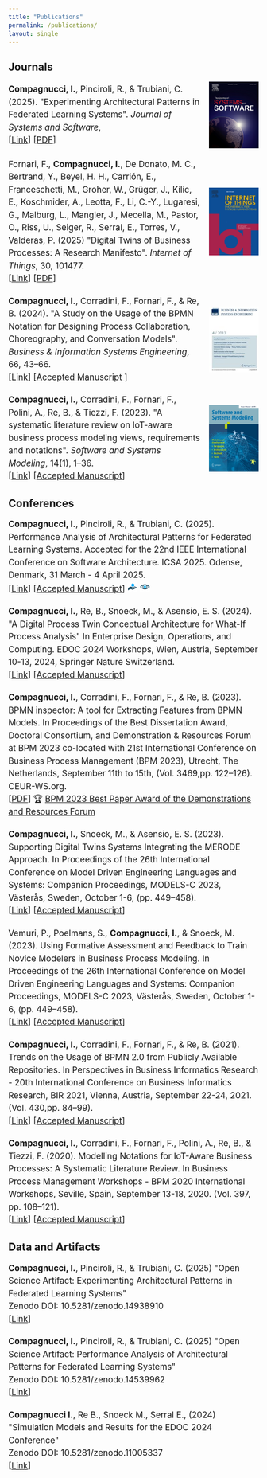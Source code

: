 ```yaml
---
title: "Publications"
permalink: /publications/
layout: single
---
```


## Journals

<style>
  .journal-entry {
    font-size: 17px; 
    line-height: 1.5;
  }
  .journal-entry strong {
    font-weight: bold;
  }
  .journal-entry em {
    font-style: italic;
  }
  .journal-container {
    display: flex;
    justify-content: space-between;
    align-items: center;
    margin-bottom: 20px;
  }
  .journal-container img {
    width: 100px;
    margin-left: 15px;
  }
  .conference-entry, .data-entry {
    font-size: 17px; 
    line-height: 1.5; 
    margin-bottom:20px;
  }
  .conference-entry strong, .data-entry strong {
    font-weight: bold;
  }
  .conference-entry em, .data-entry em {
    font-style: italic;
  }
  .journal-image {
    width: 5px; 
    height: auto; 
  }
  .badge-icon {
    width: 20px;
    height: auto;
  }
</style>

<div class="journal-container">
  <div class="journal-entry">
    <span class="journal-icon"></span> <strong>Compagnucci, I.</strong>, Pinciroli, R., & Trubiani, C. (2025). "Experimenting Architectural Patterns in Federated Learning Systems". 
    <em>Journal of Systems and Software</em>, 
    <br>
    [<a href="" target="_blank">Link</a>] [<a href="" target="_blank">PDF</a>]
  </div>
  <img class="journal-image" src="../images/journal/jss.jpg">
</div>

<div class="journal-container">
  <div class="journal-entry">
    <span class="journal-icon"></span> Fornari, F., <strong>Compagnucci, I.</strong>, De Donato, M. C., Bertrand, Y., Beyel, H. H., Carrión, E., Franceschetti, M., Groher, W., Grüger, J., Kilic, E., Koschmider, A., Leotta, F., Li, C.-Y., Lugaresi, G., Malburg, L., Mangler, J., Mecella, M., Pastor, O., Riss, U., Seiger, R., Serral, E., Torres, V., Valderas, P. (2025) "Digital Twins of Business Processes: A Research Manifesto". 
    <em>Internet of Things</em>, 30, 101477.
    <br>
    [<a href="https://www.sciencedirect.com/science/article/abs/pii/S2542660524004189" target="_blank">Link</a>] [<a href="../assets/file/DTBP.pdf" target="_blank">PDF</a>]
  </div>
  <img class="journal-image" src="../images/journal/IoT.gif">
</div>

<div class="journal-container">
  <div class="journal-entry">
    <span class="journal-icon"></span> <strong>Compagnucci, I.</strong>, Corradini, F., Fornari, F., & Re, B. (2024). "A Study on the Usage of the BPMN Notation for Designing Process Collaboration, Choreography, and Conversation Models". <em>Business & Information Systems Engineering</em>, 66, 43–66.
    <br>
    [<a href="https://link.springer.com/article/10.1007/s12599-023-00818-7" target="_blank">Link</a>] [<a href="../assets/file/BISE.pdf" target="_blank">Accepted Manuscript </a>]
  </div>
  <img class="journal-image" src="../images/journal/BISE.jpg">
</div>

<div class="journal-container">  
  <div class="journal-entry">
    <span class="journal-icon"></span> <strong>Compagnucci, I.</strong>, Corradini, F., Fornari, F., Polini, A., Re, B., & Tiezzi, F. (2023). "A systematic literature review on IoT-aware business process modeling views, requirements and notations". <em>Software and Systems Modeling</em>, 14(1), 1–36.
    <br>
    [<a href="https://link.springer.com/article/10.1007/s10270-022-01049-2" target="_blank">Link</a>] [<a href="../assets/file/SLR2.pdf" target="_blank">Accepted Manuscript</a>]
  </div>
  <img class="journal-image" src="../images/journal/sosym.jpg">
</div>

## Conferences

<div class="conference-entry">
  <span class="conference-icon"></span> <strong>Compagnucci, I.</strong>, Pinciroli, R., & Trubiani, C. (2025). Performance Analysis of Architectural Patterns for Federated Learning Systems. Accepted for the 22nd IEEE International Conference on Software Architecture. ICSA 2025. Odense, Denmark, 31 March - 4 April 2025.
  <br>
  [<a href="#" target="_blank">Link</a>] [<a href="../assets/file/FL.pdf" target="_blank">Accepted Manuscript</a>]
  <span class="badge-section">
      <img src="../assets/images/ORO.png" class="badge-icon" style="width: 20px; height: auto;" /> 
      <img src="../assets/images/ROR.png" class="badge-icon" style="width: 20px; height: auto;" /> 
  </span>
</div>

<div class="conference-entry">
  <span class="conference-icon"></span> <strong>Compagnucci, I.</strong>, Re, B., Snoeck, M., & Asensio, E. S. (2024). "A Digital Process Twin Conceptual Architecture for What-If Process Analysis" In Enterprise Design, Operations, and Computing. EDOC 2024 Workshops, Wien, Austria, September 10-13, 2024, Springer Nature Switzerland.
  <br>
  [<a href="https://scholar.google.com/citations?view_op=view_citation&hl=it&user=pp6CqJoAAAAJ&citation_for_view=pp6CqJoAAAAJ:Y0pCki6q_DkC" target="_blank">Link</a>] [<a href="../assets/file/MIDAS.pdf" target="_blank">Accepted Manuscript</a>]
</div>

<div class="conference-entry">
  <span class="conference-icon"></span> <strong>Compagnucci, I.</strong>, Corradini, F., Fornari, F., & Re, B. (2023). BPMN inspector: A tool for Extracting Features from BPMN Models. In Proceedings of the Best Dissertation Award, Doctoral Consortium, and Demonstration & Resources Forum at BPM 2023 co-located with 21st International Conference on Business Process Management (BPM 2023), Utrecht, The Netherlands, September 11th to 15th, (Vol. 3469,pp. 122–126). CEUR-WS.org.
  <br>
  [<a href="https://ceur-ws.org/Vol-3469/paper-22.pdf" target="_blank">PDF</a>]
  🏆 <a href="https://ivancomp.github.io/awards/" target="_blank">BPM 2023 Best Paper Award of the Demonstrations and Resources Forum</a>
</div>

<div class="conference-entry">
  <span class="conference-icon"></span> <strong>Compagnucci, I.</strong>, Snoeck, M., & Asensio, E. S. (2023). Supporting Digital Twins Systems Integrating the MERODE Approach. In Proceedings of the 26th International Conference on Model Driven Engineering Languages and Systems: Companion Proceedings, MODELS-C 2023, Västerås, Sweden, October 1-6, (pp. 449–458).
  <br>
  [<a href="https://ieeexplore.ieee.org/abstract/document/10350700" target="_blank">Link</a>] [<a href="../assets/file/MODELS1.pdf" target="_blank">Accepted Manuscript</a>]
</div>

<div class="conference-entry">
  <span class="conference-icon"></span> Vemuri, P., Poelmans, S., <strong>Compagnucci, I.</strong>, & Snoeck, M. (2023). Using Formative Assessment and Feedback to Train Novice Modelers in Business Process Modeling. In Proceedings of the 26th International Conference on Model Driven Engineering Languages and Systems: Companion Proceedings, MODELS-C 2023, Västerås, Sweden, October 1-6, (pp. 449–458).
  <br>
  [<a href="https://ieeexplore.ieee.org/abstract/document/10350391" target="_blank">Link</a>] [<a href="../assets/file/MODELS2.pdf" target="_blank">Accepted Manuscript</a>]
</div>

<div class="conference-entry">
  <span class="conference-icon"></span> <strong>Compagnucci, I.</strong>, Corradini, F., Fornari, F., & Re, B. (2021). Trends on the Usage of BPMN 2.0 from Publicly Available Repositories. In Perspectives in Business Informatics Research - 20th International Conference on Business Informatics Research, BIR 2021, Vienna, Austria, September 22-24, 2021. (Vol. 430,pp. 84–99).
  <br>
  [<a href="https://link.springer.com/chapter/10.1007/978-3-030-87205-2_6" target="_blank">Link</a>] [<a href="../assets/file/BIR.pdf" target="_blank">Accepted Manuscript</a>]
</div>

<div class="conference-entry">
  <span class="conference-icon"></span> <strong>Compagnucci, I.</strong>, Corradini, F., Fornari, F., Polini, A., Re, B., & Tiezzi, F. (2020). Modelling Notations for IoT-Aware Business Processes: A Systematic Literature Review. In Business Process Management Workshops - BPM 2020 International Workshops, Seville, Spain, September 13-18, 2020. (Vol. 397, pp. 108–121).
  <br>
  [<a href="https://link.springer.com/chapter/10.1007/978-3-030-66498-5_9" target="_blank">Link</a>] [<a href="../assets/file/SLR1.pdf" target="_blank">Accepted Manuscript</a>]
</div>

## Data and Artifacts

<div class="data-entry">
  <span class="data-icon"></span> <strong>Compagnucci, I.</strong>, Pinciroli, R., & Trubiani, C. (2025) "Open Science Artifact: Experimenting Architectural Patterns in Federated Learning Systems" 
  <br>
  Zenodo DOI:  10.5281/zenodo.14938910 
  <br>
  [<a href="https://zenodo.org/records/14938910" target="_blank">Link</a>]
</div>

<div class="data-entry">
  <span class="data-icon"></span> <strong>Compagnucci, I.</strong>, Pinciroli, R., & Trubiani, C. (2025) "Open Science Artifact: Performance Analysis of Architectural Patterns for Federated Learning Systems" 
  <br>
  Zenodo DOI:  10.5281/zenodo.14539962 
  <br>
  [<a href="https://zenodo.org/records/14539962" target="_blank">Link</a>]
</div>

<div class="data-entry">
  <span class="data-icon"></span> <strong>Compagnucci I.</strong>, Re B., Snoeck M., Serral E., (2024) "Simulation Models and Results for the EDOC 2024 Conference" 
  <br>
  Zenodo DOI: 10.5281/zenodo.11005337 
  <br>
  [<a href="https://zenodo.org/records/12671621" target="_blank">Link</a>]
</div>